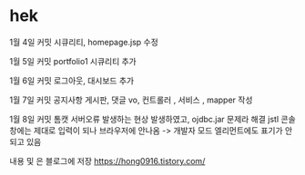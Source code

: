# hek

1월 4일 커밋
시큐리티, homepage.jsp 수정

1월 5일 커밋
portfolio1 시큐리티 추가

1월 6일 커밋
로그아웃, 대시보드 추가

1월 7일 커밋
공지사항 게시판, 댓글 vo, 컨트롤러 , 서비스 , mapper 작성

1월 8일 커밋
톰캣 서버오류 발생하는 현상 발생하였고, ojdbc.jar 문제라 해결
jstl 콘솔창에는 제대로 입력이 되나 브라우저에 안나옴
-> 개발자 모드 엘리먼트에도 표기가 안되고 있음

내용 및 은 블로그에 저장 https://hong0916.tistory.com/
